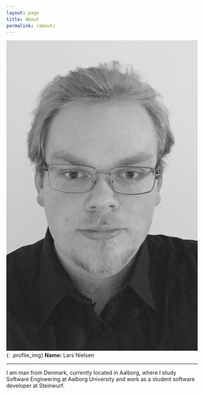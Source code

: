 ```yaml
---
layout: page
title: About
permalink: /about/
---
```


![Lars Profile](/assets/lars.jpg){: .profile_img}
__Name:__ Lars Nielsen <br />
<hr />
I am man from Denmark, currently located in Aalborg, where I study Software Engineering at Aalborg University and work as a student software developer at Steinwurf.

